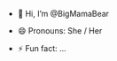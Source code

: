 - 👋 Hi, I’m @BigMamaBear

- 😄 Pronouns: She / Her
- ⚡ Fun fact: ...
<!---
BigMamaBear/BigMamaBear is a ✨ special ✨ repository because its `README.md` (this file) appears on your GitHub profile.
You can click the Preview link to take a look at your changes.
--->
